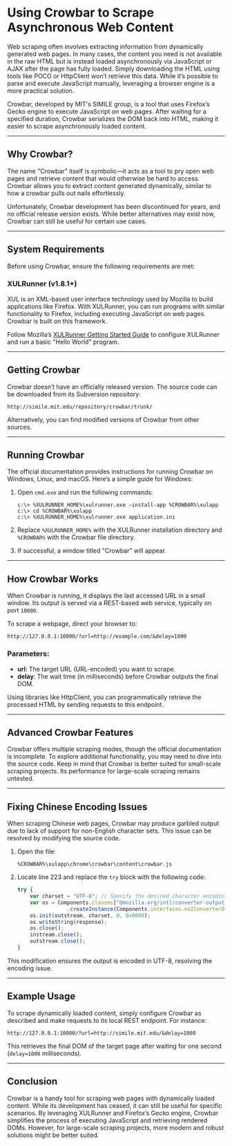 
# Using Crowbar to Scrape Asynchronous Web Content

Web scraping often involves extracting information from dynamically generated web pages. In many cases, the content you need is not available in the raw HTML but is instead loaded asynchronously via JavaScript or AJAX after the page has fully loaded. Simply downloading the HTML using tools like POCO or HttpClient won’t retrieve this data. While it’s possible to parse and execute JavaScript manually, leveraging a browser engine is a more practical solution.

Crowbar, developed by MIT's SIMILE group, is a tool that uses Firefox’s Gecko engine to execute JavaScript on web pages. After waiting for a specified duration, Crowbar serializes the DOM back into HTML, making it easier to scrape asynchronously loaded content.

---

## Why Crowbar?

The name "Crowbar" itself is symbolic—it acts as a tool to pry open web pages and retrieve content that would otherwise be hard to access. Crowbar allows you to extract content generated dynamically, similar to how a crowbar pulls out nails effortlessly.

Unfortunately, Crowbar development has been discontinued for years, and no official release version exists. While better alternatives may exist now, Crowbar can still be useful for certain use cases.

---

## System Requirements

Before using Crowbar, ensure the following requirements are met:

### XULRunner (v1.8.1+)
XUL is an XML-based user interface technology used by Mozilla to build applications like Firefox. With XULRunner, you can run programs with similar functionality to Firefox, including executing JavaScript on web pages. Crowbar is built on this framework.

Follow Mozilla’s [XULRunner Getting Started Guide](https://developer.mozilla.org/en-US/docs/Mozilla/Tech/XULRunner) to configure XULRunner and run a basic "Hello World" program.

---

## Getting Crowbar

Crowbar doesn’t have an officially released version. The source code can be downloaded from its Subversion repository:

```plaintext
http://simile.mit.edu/repository/crowbar/trunk/
```

Alternatively, you can find modified versions of Crowbar from other sources.

---

## Running Crowbar

The official documentation provides instructions for running Crowbar on Windows, Linux, and macOS. Here’s a simple guide for Windows:

1. Open `cmd.exe` and run the following commands:
    ```plaintext
    c:\> %XULRUNNER_HOME%\xulrunner.exe –install-app %CROWBAR%\xulapp
    c:\> cd %CROWBAR%\xulapp
    c:\> %XULRUNNER_HOME%\xulrunner.exe application.ini
    ```

2. Replace `%XULRUNNER_HOME%` with the XULRunner installation directory and `%CROWBAR%` with the Crowbar file directory.

3. If successful, a window titled "Crowbar" will appear.

---

## How Crowbar Works

When Crowbar is running, it displays the last accessed URL in a small window. Its output is served via a REST-based web service, typically on port `10000`. 

To scrape a webpage, direct your browser to:

```plaintext
http://127.0.0.1:10000/?url=http://example.com/&delay=1000
```

### Parameters:
- **url**: The target URL (URL-encoded) you want to scrape.
- **delay**: The wait time (in milliseconds) before Crowbar outputs the final DOM.

Using libraries like HttpClient, you can programmatically retrieve the processed HTML by sending requests to this endpoint.

---

## Advanced Crowbar Features

Crowbar offers multiple scraping modes, though the official documentation is incomplete. To explore additional functionality, you may need to dive into the source code. Keep in mind that Crowbar is better suited for small-scale scraping projects. Its performance for large-scale scraping remains untested.

---

## Fixing Chinese Encoding Issues

When scraping Chinese web pages, Crowbar may produce garbled output due to lack of support for non-English character sets. This issue can be resolved by modifying the source code.

1. Open the file:
   ```plaintext
   %CROWBAR%\xulapp\chrome\crowbar\content\crowbar.js
   ```

2. Locate line 223 and replace the `try` block with the following code:

   ```javascript
   try {
       var charset = "UTF-8"; // Specify the desired character encoding
       var os = Components.classes["@mozilla.org/intl/converter-output-stream;1"]
                   .createInstance(Components.interfaces.nsIConverterOutputStream);
       os.init(outstream, charset, 0, 0x0000);
       os.writeString(response);
       os.close();
       instream.close();
       outstream.close();
   }
   ```

This modification ensures the output is encoded in UTF-8, resolving the encoding issue.

---

## Example Usage

To scrape dynamically loaded content, simply configure Crowbar as described and make requests to its local REST endpoint. For instance:

```plaintext
http://127.0.0.1:10000/?url=http://simile.mit.edu/&delay=1000
```

This retrieves the final DOM of the target page after waiting for one second (`delay=1000` milliseconds).

---

## Conclusion

Crowbar is a handy tool for scraping web pages with dynamically loaded content. While its development has ceased, it can still be useful for specific scenarios. By leveraging XULRunner and Firefox’s Gecko engine, Crowbar simplifies the process of executing JavaScript and retrieving rendered DOMs. However, for large-scale scraping projects, more modern and robust solutions might be better suited.
